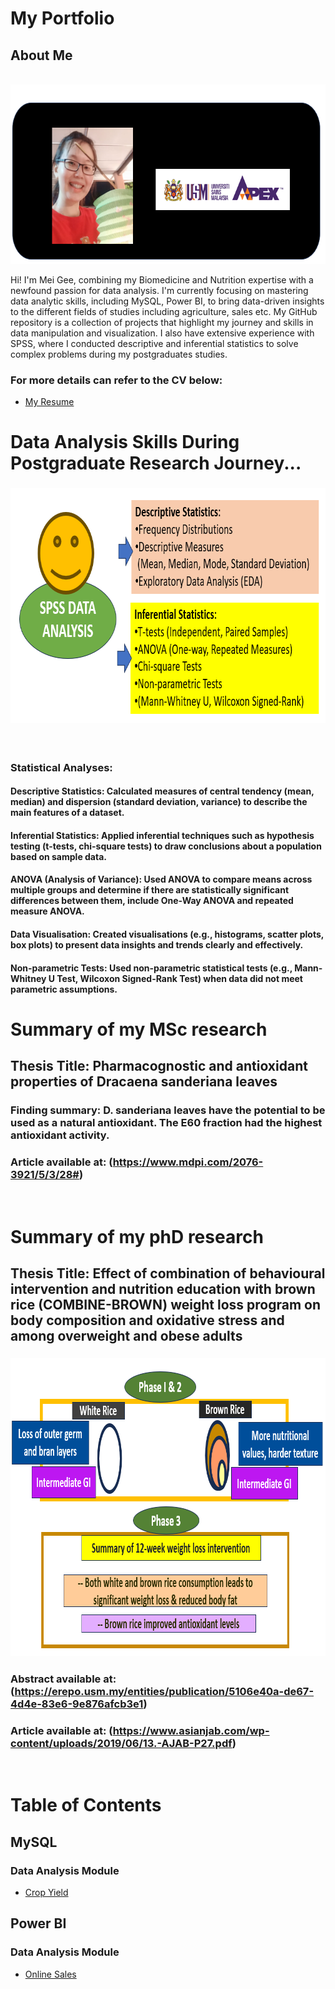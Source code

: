 # My Portfolio
## About Me

&nbsp;&nbsp;&nbsp;&nbsp;&nbsp;&nbsp;&nbsp;&nbsp;&nbsp;&nbsp;&nbsp;&nbsp;&nbsp;&nbsp;&nbsp;&nbsp;&nbsp;&nbsp;&nbsp;&nbsp;&nbsp;&nbsp;&nbsp;&nbsp;&nbsp;&nbsp;&nbsp;&nbsp;&nbsp;&nbsp;&nbsp;
<img src="https://github.com/meigeeong/My-Portfolio/blob/main/img/MyBanner2PNG.PNG" width="705" height="287">

Hi! I'm Mei Gee, combining my Biomedicine and Nutrition expertise with a newfound passion for data analysis. I'm currently focusing on mastering data analytic skills, including MySQL, Power BI, to bring data-driven insights to the different fields of studies including agriculture, sales etc. My GitHub repository is a collection of projects that highlight my journey and skills in data manipulation and visualization. I also have extensive experience with SPSS, where I conducted descriptive and inferential statistics to solve complex problems during my postgraduates studies.

### For more details can refer to the CV below:<br>
- [My Resume](https://github.com/meigeeong/My-Portfolio/blob/main/RESUME%20MG5%20.pdf)

# Data Analysis Skills During Postgraduate Research Journey...
### <img src= "https://github.com/meigeeong/My-Portfolio/blob/main/img/SPSS.PNG" width="753" height="376">
&nbsp;&nbsp;&nbsp;&nbsp;&nbsp;&nbsp;&nbsp;&nbsp;&nbsp;&nbsp;&nbsp;&nbsp;&nbsp;&nbsp;&nbsp;&nbsp;&nbsp;&nbsp;&nbsp;&nbsp;&nbsp;&nbsp;&nbsp;&nbsp;&nbsp;&nbsp;&nbsp;&nbsp;&nbsp;&nbsp;&nbsp;
### Statistical Analyses: 
#### Descriptive Statistics: Calculated measures of central tendency (mean, median) and dispersion (standard deviation, variance) to describe the main features of a dataset.
#### Inferential Statistics: Applied inferential techniques such as hypothesis testing (t-tests, chi-square tests) to draw conclusions about a population based on sample data.
#### ANOVA (Analysis of Variance): Used ANOVA to compare means across multiple groups and determine if there are statistically significant differences between them, include One-Way ANOVA and repeated measure ANOVA.
#### Data Visualisation: Created visualisations (e.g., histograms, scatter plots, box plots) to present data insights and trends clearly and effectively.
#### Non-parametric Tests: Used non-parametric statistical tests (e.g., Mann-Whitney U Test, Wilcoxon Signed-Rank Test) when data did not meet parametric assumptions.

# Summary of my MSc research
## Thesis Title: Pharmacognostic and antioxidant properties of Dracaena sanderiana leaves
### Finding summary: D. sanderiana leaves have the potential to be used as a natural antioxidant. The E60 fraction had the highest antioxidant activity.
### Article available at: (https://www.mdpi.com/2076-3921/5/3/28#)
&nbsp;&nbsp;&nbsp;&nbsp;&nbsp;&nbsp;&nbsp;&nbsp;&nbsp;&nbsp;&nbsp;&nbsp;&nbsp;&nbsp;&nbsp;&nbsp;&nbsp;&nbsp;&nbsp;&nbsp;&nbsp;&nbsp;&nbsp;&nbsp;&nbsp;&nbsp;&nbsp;&nbsp;&nbsp;&nbsp;&nbsp;

# Summary of my phD research
## Thesis Title: Effect of combination of behavioural intervention and nutrition education with brown rice (COMBINE-BROWN) weight loss program on body composition and oxidative stress and among overweight and obese adults
### <img src="https://github.com/meigeeong/My-Portfolio/blob/main/img/Summary%20phases.PNG" width="879" height="476">
 


### Abstract available at:(https://erepo.usm.my/entities/publication/5106e40a-de67-4d4e-83e6-9e876afcb3e1)
### Article available at: (https://www.asianjab.com/wp-content/uploads/2019/06/13.-AJAB-P27.pdf)
&nbsp;&nbsp;&nbsp;&nbsp;&nbsp;&nbsp;&nbsp;&nbsp;&nbsp;&nbsp;&nbsp;&nbsp;&nbsp;&nbsp;&nbsp;&nbsp;&nbsp;&nbsp;&nbsp;&nbsp;&nbsp;&nbsp;&nbsp;&nbsp;&nbsp;&nbsp;&nbsp;&nbsp;&nbsp;&nbsp;&nbsp;

# Table of Contents

## MySQL
### Data Analysis Module
- [Crop Yield](https://github.com/meigeeong/Crop-Yield-mysql)

## Power BI
### Data Analysis Module
- [Online Sales](https://github.com/meigeeong/OnlineSales_Dashboard/blob/main/README.md)
